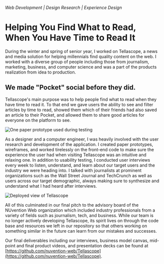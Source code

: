 _Web Development | Design Research | Experience Design_
# Helping You Find What to Read, When You Have Time to Read It
During the winter and spring of senior year, I worked on Tellascope, a news and media solution for helping millennials find quality content on the web. I worked with a diverse group of people including those from journalism, marketing, business, and computer science and was a part of the products realization from idea to production.

## We made "Pocket" social before they did.
Tellascope's main purpose was to help people find what to read when they have time to read it. To that end we gave users the ability to see and filter articles by time to read, showed them which of their friends had also saved an article to their Pocket, and allowed them to share good articles for everyone on the platform to see. 

![One paper prototype used during testing](https://firebasestorage.googleapis.com/v0/b/brianlichliter-2018.appspot.com/o/Tellascope%2Ftellascope-2.jpeg?alt=media&token=48af6eb6-4558-47bd-850c-6465efea0160)

As a designer and a computer engineer, I was heavily involved with the user research and development of the application. I created paper prototypes, wireframes, and worked tirelessly on the front-end code to make sure the experience the user had when visiting Tellascope was an intuitive and relaxing one. In addition to usability testing, I conducted user interviews every week to listen, understand, and learn about our target users and the industry we were heading into. I talked with journalists at prominent organizations such as the Wall Street Journal and TechCrunch as well as users across our target demographic, always making sure to synthesize and understand what I had heard after interviews.

![Deployed view of Tellascope](https://firebasestorage.googleapis.com/v0/b/brianlichliter-2018.appspot.com/o/Tellascope%2FTellascope-4.png?alt=media&token=8c9b7817-f945-4712-a871-9569ff54e1e1npm)

All of this culminated in our final pitch to the advisory board of the NUvention Web organization which included industry professionals from a variety of fields such as journalism, tech, and business. While our team is no longer actively developing Tellascope, its spirit lives on through the code base and resources we left in our repository so that others working on something similar in the future can learn from our mistakes and successes.


Our final deliverables including our interviews, business model canvas, mid-point and final product videos, and presentation decks can be found at [https://github.com/nuvention-web/Tellascope](https://github.com/nuvention-web/Tellascope).